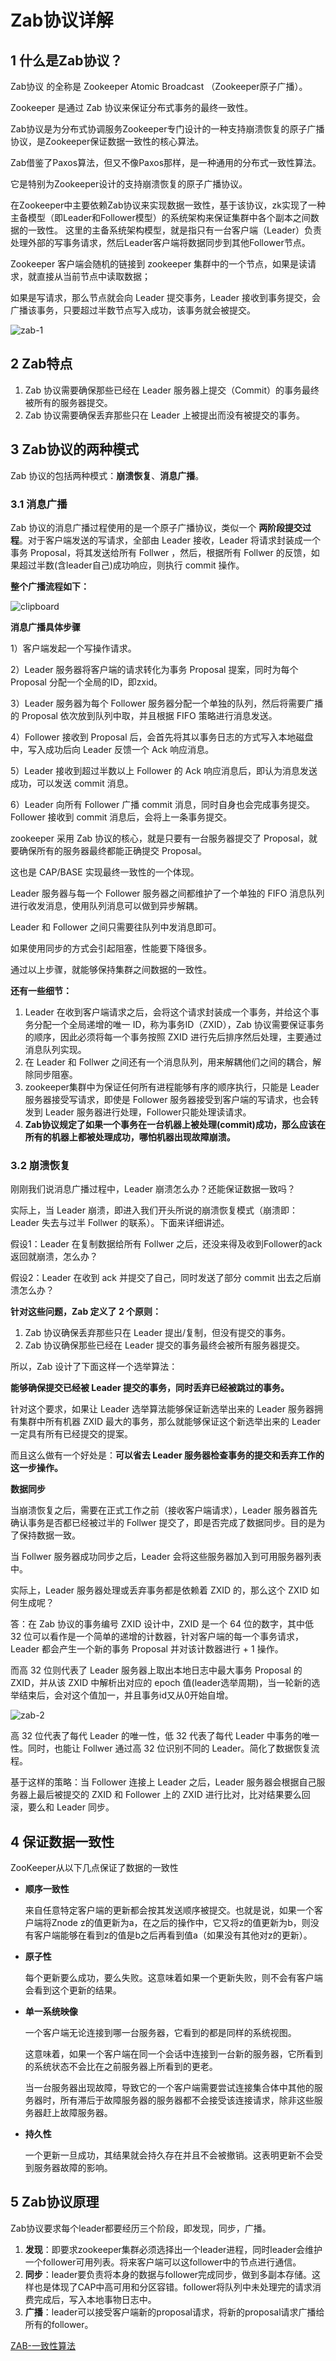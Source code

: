 #  Zab协议详解

## 1 什么是Zab协议？

Zab协议 的全称是 Zookeeper Atomic Broadcast （Zookeeper原子广播）。

Zookeeper 是通过 Zab 协议来保证分布式事务的最终一致性。

Zab协议是为分布式协调服务Zookeeper专门设计的一种支持崩溃恢复的原子广播协议，是Zookeeper保证数据一致性的核心算法。

Zab借鉴了Paxos算法，但又不像Paxos那样，是一种通用的分布式一致性算法。

它是特别为Zookeeper设计的支持崩溃恢复的原子广播协议。

在Zookeeper中主要依赖Zab协议来实现数据一致性，基于该协议，zk实现了一种主备模型（即Leader和Follower模型）的系统架构来保证集群中各个副本之间数据的一致性。 这里的主备系统架构模型，就是指只有一台客户端（Leader）负责处理外部的写事务请求，然后Leader客户端将数据同步到其他Follower节点。

Zookeeper 客户端会随机的链接到 zookeeper 集群中的一个节点，如果是读请求，就直接从当前节点中读取数据；

如果是写请求，那么节点就会向 Leader 提交事务，Leader 接收到事务提交，会广播该事务，只要超过半数节点写入成功，该事务就会被提交。

![zab-1](ZAB%E7%AE%97%E6%B3%95.assets/zab-1.jpg)

##  2 Zab特点

1. Zab 协议需要确保那些已经在 Leader 服务器上提交（Commit）的事务最终被所有的服务器提交。
2. Zab 协议需要确保丢弃那些只在 Leader 上被提出而没有被提交的事务。

##  3 Zab协议的两种模式

Zab 协议的包括两种模式：**崩溃恢复**、**消息广播**。

### 3.1 消息广播

Zab 协议的消息广播过程使用的是一个原子广播协议，类似一个 **两阶段提交过程**。对于客户端发送的写请求，全部由 Leader 接收，Leader 将请求封装成一个事务 Proposal，将其发送给所有 Follwer ，然后，根据所有 Follwer 的反馈，如果超过半数(含leader自己)成功响应，则执行 commit 操作。

**整个广播流程如下：**

![clipboard](ZAB%E7%AE%97%E6%B3%95.assets/clipboard.png)

**消息广播具体步骤**

1）客户端发起一个写操作请求。

2）Leader 服务器将客户端的请求转化为事务 Proposal 提案，同时为每个 Proposal 分配一个全局的ID，即zxid。

3）Leader 服务器为每个 Follower 服务器分配一个单独的队列，然后将需要广播的 Proposal 依次放到队列中取，并且根据 FIFO 策略进行消息发送。

4）Follower 接收到 Proposal 后，会首先将其以事务日志的方式写入本地磁盘中，写入成功后向 Leader 反馈一个 Ack 响应消息。

5）Leader 接收到超过半数以上 Follower 的 Ack 响应消息后，即认为消息发送成功，可以发送 commit 消息。

6）Leader 向所有 Follower 广播 commit 消息，同时自身也会完成事务提交。Follower 接收到 commit 消息后，会将上一条事务提交。

zookeeper 采用 Zab 协议的核心，就是只要有一台服务器提交了 Proposal，就要确保所有的服务器最终都能正确提交 Proposal。

这也是 CAP/BASE 实现最终一致性的一个体现。

Leader 服务器与每一个 Follower 服务器之间都维护了一个单独的 FIFO 消息队列进行收发消息，使用队列消息可以做到异步解耦。

Leader 和 Follower 之间只需要往队列中发消息即可。

如果使用同步的方式会引起阻塞，性能要下降很多。

通过以上步骤，就能够保持集群之间数据的一致性。

**还有一些细节：**

1. Leader 在收到客户端请求之后，会将这个请求封装成一个事务，并给这个事务分配一个全局递增的唯一 ID，称为事务ID（ZXID），Zab 协议需要保证事务的顺序，因此必须将每一个事务按照 ZXID 进行先后排序然后处理，主要通过消息队列实现。
2. 在 Leader 和 Follwer 之间还有一个消息队列，用来解耦他们之间的耦合，解除同步阻塞。
3. zookeeper集群中为保证任何所有进程能够有序的顺序执行，只能是 Leader 服务器接受写请求，即使是 Follower 服务器接受到客户端的写请求，也会转发到 Leader 服务器进行处理，Follower只能处理读请求。
4. **Zab协议规定了如果一个事务在一台机器上被处理(commit)成功，那么应该在所有的机器上都被处理成功，哪怕机器出现故障崩溃。**

### 3.2 崩溃恢复

刚刚我们说消息广播过程中，Leader 崩溃怎么办？还能保证数据一致吗？

实际上，当 Leader 崩溃，即进入我们开头所说的崩溃恢复模式（崩溃即：Leader 失去与过半 Follwer 的联系）。下面来详细讲述。

假设1：Leader 在复制数据给所有 Follwer 之后，还没来得及收到Follower的ack返回就崩溃，怎么办？

假设2：Leader 在收到 ack 并提交了自己，同时发送了部分 commit 出去之后崩溃怎么办？

**针对这些问题，Zab 定义了 2 个原则：**

1. Zab 协议确保丢弃那些只在 Leader 提出/复制，但没有提交的事务。
2. Zab 协议确保那些已经在 Leader 提交的事务最终会被所有服务器提交。

所以，Zab 设计了下面这样一个选举算法：

**能够确保提交已经被 Leader 提交的事务，同时丢弃已经被跳过的事务。**

针对这个要求，如果让 Leader 选举算法能够保证新选举出来的 Leader 服务器拥有集群中所有机器 ZXID 最大的事务，那么就能够保证这个新选举出来的 Leader 一定具有所有已经提交的提案。

而且这么做有一个好处是：**可以省去 Leader 服务器检查事务的提交和丢弃工作的这一步操作。**

**数据同步**

当崩溃恢复之后，需要在正式工作之前（接收客户端请求），Leader 服务器首先确认事务是否都已经被过半的 Follwer 提交了，即是否完成了数据同步。目的是为了保持数据一致。

当 Follwer 服务器成功同步之后，Leader 会将这些服务器加入到可用服务器列表中。

实际上，Leader 服务器处理或丢弃事务都是依赖着 ZXID 的，那么这个 ZXID 如何生成呢？

答：在 Zab 协议的事务编号 ZXID 设计中，ZXID 是一个 64 位的数字，其中低 32 位可以看作是一个简单的递增的计数器，针对客户端的每一个事务请求，Leader 都会产生一个新的事务 Proposal 并对该计数器进行 + 1 操作。

而高 32 位则代表了 Leader 服务器上取出本地日志中最大事务 Proposal 的 ZXID，并从该 ZXID 中解析出对应的 epoch 值(leader选举周期)，当一轮新的选举结束后，会对这个值加一，并且事务id又从0开始自增。

![zab-2](ZAB%E7%AE%97%E6%B3%95.assets/zab-2.png)

高 32 位代表了每代 Leader 的唯一性，低 32 代表了每代 Leader 中事务的唯一性。同时，也能让 Follwer 通过高 32 位识别不同的 Leader。简化了数据恢复流程。

基于这样的策略：当 Follower 连接上 Leader 之后，Leader 服务器会根据自己服务器上最后被提交的 ZXID 和 Follower 上的 ZXID 进行比对，比对结果要么回滚，要么和 Leader 同步。

## 4 保证数据一致性

ZooKeeper从以下几点保证了数据的一致性

- **顺序一致性**

  来自任意特定客户端的更新都会按其发送顺序被提交。也就是说，如果一个客户端将Znode z的值更新为a，在之后的操作中，它又将z的值更新为b，则没有客户端能够在看到z的值是b之后再看到值a（如果没有其他对z的更新）。

- **原子性**

  每个更新要么成功，要么失败。这意味着如果一个更新失败，则不会有客户端会看到这个更新的结果。

- **单一系统映像**

  一个客户端无论连接到哪一台服务器，它看到的都是同样的系统视图。

  这意味着，如果一个客户端在同一个会话中连接到一台新的服务器，它所看到的系统状态不会比在之前服务器上所看到的更老。

  当一台服务器出现故障，导致它的一个客户端需要尝试连接集合体中其他的服务器时，所有滞后于故障服务器的服务器都不会接受该连接请求，除非这些服务器赶上故障服务器。

- **持久性**

  一个更新一旦成功，其结果就会持久存在并且不会被撤销。这表明更新不会受到服务器故障的影响。

## 5 Zab协议原理

Zab协议要求每个leader都要经历三个阶段，即发现，同步，广播。

1. **发现**：即要求zookeeper集群必须选择出一个leader进程，同时leader会维护一个follower可用列表。将来客户端可以这follower中的节点进行通信。
2. **同步**：leader要负责将本身的数据与follower完成同步，做到多副本存储。这样也是体现了CAP中高可用和分区容错。follower将队列中未处理完的请求消费完成后，写入本地事物日志中。
3. **广播**：leader可以接受客户端新的proposal请求，将新的proposal请求广播给所有的follower。











[ZAB-一致性算法](https://houbb.github.io/2018/10/30/zab)

